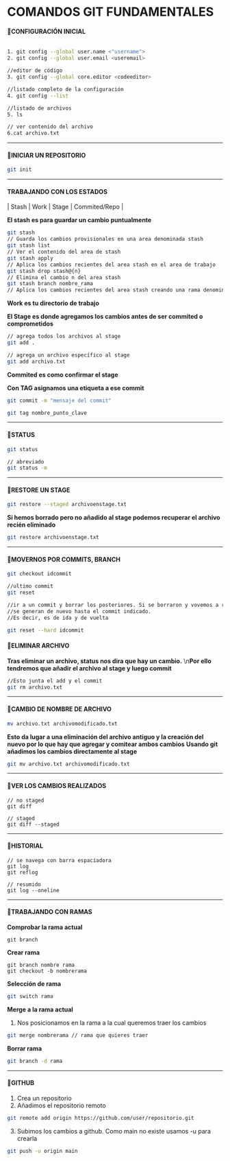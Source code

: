 # COMANDOS GIT FUNDAMENTALES

#### 📢CONFIGURACIÓN INICIAL

```bash

1. git config --global user.name <"username">
2. git config --global user.email <useremail>

//editor de código
3. git config --global core.editor <codeeditor>

//listado completo de la configuración
4. git config --list

//listado de archivos
5. ls 

// ver contenido del archivo
6.cat archivo.txt

```

---

#### 📢INICIAR UN REPOSITORIO

```bash
git init

```
---
#### TRABAJANDO CON LOS ESTADOS

| Stash | Work | Stage | Commited/Repo |

**El stash es para guardar un cambio puntualmente**

```bash
git stash
// Guarda los cambios provisionales en una area denominada stash
git stash list
// Ver el contenido del area de stash
git stash apply
// Aplica los cambios recientes del area stash en el area de trabajo
git stash drop stash@{n}
// Elimina el cambio n del area stash
git stash branch nombre_rama
// Aplica los cambios recientes del area stash creando una rama denominada nombre_rama

```

**Work es tu directorio de trabajo**

**El Stage es donde agregamos los cambios antes de ser commited o comprometidos**

```bash
// agrega todos los archivos al stage
git add .

// agrega un archivo específico al stage
git add archivo.txt

```

**Commited es como confirmar el stage**

**Con TAG asignamos una etiqueta a ese commit**

```bash
git commit -m "mensaje del commit"

git tag nombre_punto_clave
```


---

#### 📢STATUS

```bash
git status

// abreviado
git status -m 

```
---
#### 📢RESTORE UN STAGE

```bash
git restore --staged archivoenstage.txt

```

**Si hemos borrado pero no añadido al stage podemos recuperar el archivo recién eliminado**

```bash
git restore archivoenstage.txt

```
---

#### 📢MOVERNOS POR COMMITS, BRANCH

```bash
git checkout idcommit

//ultimo commit
git reset

//ir a un commit y borrar los posteriores. Si se borraron y vovemos a realizarlo
//se generan de nuevo hasta el commit indicado.
//Es decir, es de ida y de vuelta

git reset --hard idcommit
```

#### 📢ELIMINAR ARCHIVO

**Tras eliminar un archivo, status nos dira que hay un cambio.**
\n**Por ello tendremos que añadir el archivo al stage y luego commit**


```bash
//Esto junta el add y el commit 
git rm archivo.txt

```
---
#### 📢CAMBIO DE NOMBRE DE ARCHIVO

```bash
mv archivo.txt archivomodificado.txt

```

**Esto da lugar a una eliminación del archivo antiguo y la creación del nuevo por lo que hay que agregar y comitear ambos cambios**
**Usando git añadimos los cambios directamente al stage**

```bash
git mv archivo.txt archivomodificado.txt

```
---
#### 📢VER LOS CAMBIOS REALIZADOS 

```
// no staged
git diff

// staged
git diff --staged

```
---
#### 📢HISTORIAL

```
// se navega con barra espaciadora
git log
git reflog

// resumido
git log --oneline

```

---
#### 📢TRABAJANDO CON RAMAS

**Comprobar la rama actual**

```
git branch

```

**Crear rama**

```
git branch nombre rama
git checkout -b nombrerama

```

**Selección de rama**

```bash
git switch rama
```

**Merge a la rama actual**

1. Nos posicionamos en la rama a la cual queremos traer los cambios

```bash
git merge nombrerama // rama que quieres traer

```

**Borrar rama** 

```bash
git branch -d rama
```
---
#### 📢GITHUB

1. Crea un repositorio
2. Añadimos el repositorio remoto

```bash
git remote add origin https://github.com/user/repositorio.git

```

3. Subimos los cambios a github. Como main no existe usamos -u para crearla

```bash
git push -u origin main 

```


















